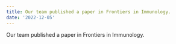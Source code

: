 ```yaml
---
title: Our team published a paper in Frontiers in Immunology.
date: '2022-12-05'
---
```

Our team published a paper in Frontiers in Immunology.